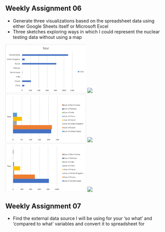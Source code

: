 ## Weekly Assignment 06

- Generate three visualizations based on the spreadsheet data using either Google Sheets itself or Microsoft Excel 
- Three sketches exploring ways in which I could represent the nuclear testing data without using a map

<img src="https://github.com/yujunmjiang/dvia-2019/blob/master/2.mapping-quantities/process/Picture1.png" width="50%"/>
<img src="https://github.com/yujunmjiang/dvia-2019/blob/master/2.mapping-quantities/process/country-location.jpg" width="50%"/>
<img src="https://github.com/yujunmjiang/dvia-2019/blob/master/2.mapping-quantities/process/Picture2.png" width="50%"/>
<img src="https://github.com/yujunmjiang/dvia-2019/blob/master/2.mapping-quantities/process/country-soa.jpg" width="50%"/>
<img src="https://github.com/yujunmjiang/dvia-2019/blob/master/2.mapping-quantities/process/Picture3.png" width="50%"/>
<img src="https://github.com/yujunmjiang/dvia-2019/blob/master/2.mapping-quantities/process/country-sou.jpg" width="50%"/>

## Weekly Assignment 07

- Find the external data source I will be using for your ‘so what’ and ‘compared to what’ variables and convert it to spreadsheet for
